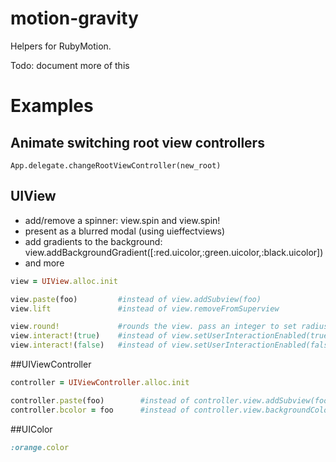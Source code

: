 motion-gravity
==============

Helpers for RubyMotion.

Todo: document more of this

# Examples
## Animate switching root view controllers
`App.delegate.changeRootViewController(new_root)`

## UIView
- add/remove a spinner: view.spin and view.spin!
- present as a blurred modal (using uieffectviews)
- add gradients to the background: view.addBackgroundGradient([:red.uicolor,:green.uicolor,:black.uicolor])
- and more

``` ruby
view = UIView.alloc.init

view.paste(foo)         #instead of view.addSubview(foo)
view.lift               #instead of view.removeFromSuperview

view.round!             #rounds the view. pass an integer to set radius (default = 5)
view.interact!(true)    #instead of view.setUserInteractionEnabled(true)
view.interact!(false)   #instead of view.setUserInteractionEnabled(false)
```



##UIViewController
``` ruby
controller = UIViewController.alloc.init

controller.paste(foo)        #instead of controller.view.addSubview(foo)
controller.bcolor = foo      #instead of controller.view.backgroundColor = foo
```



##UIColor
```ruby
:orange.color